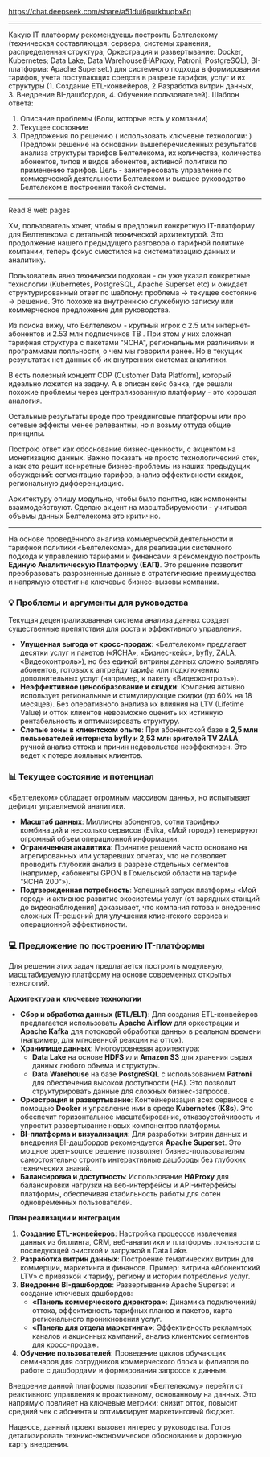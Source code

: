 
https://chat.deepseek.com/share/a51dui6purkbuqbx8q

--------------------------
Какую IT  платформу рекомендуешь построить Белтелекому (техническая составляющая: сервера, системы хранения, распределенная структура; Оркестрация и развертывание: Docker, Kubernetes; Data Lake, Data Warehouse(HAProxy, Patroni, PostgreSQL), BI-платформа: Apache Superset.) для системного подхода в формировании тарифов, учета поступающих средств в разрезе тарифов, услуг и их структуры (1.	Создание ETL-конвейеров, 2.Разработка витрин данных, 3.	Внедрение BI-дашбордов, 4.	Обучение пользователей). 
 Шаблон ответа:
1. Описание проблемы (Боли, которые есть у компании)
2. Текущее состояние
3. Предложения по решению 
(
использовать ключевые технологии: 
) Предложи решение на основании вышеперечисленных результатов анализа структуры тарифов Белтелекома, их количества, количества абонентов, типов и видов абонентов, активной политики по применению тарифов. Цель - заинтересовать управление по коммерческой деятельности Белтелеком и высшее руководство Белтелеком в построении такой системы.

------------------------

Read 8 web pages

Хм, пользователь хочет, чтобы я предложил конкретную IT-платформу для Белтелекома с детальной технической архитектурой. Это продолжение нашего предыдущего разговора о тарифной политике компании, теперь фокус сместился на систематизацию данных и аналитику.

Пользователь явно технически подкован - он уже указал конкретные технологии (Kubernetes, PostgreSQL, Apache Superset etc) и ожидает структурированный ответ по шаблону: проблема → текущее состояние → решение. Это похоже на внутреннюю служебную записку или коммерческое предложение для руководства.

Из поиска вижу, что Белтелеком - крупный игрок с 2.5 млн интернет-абонентов и 2.53 млн подписчиков ТВ [](https://www.tadviser.ru/index.php/%D0%9A%D0%BE%D0%BC%D0%BF%D0%B0%D0%BD%D0%B8%D1%8F:%D0%91%D0%B5%D0%BB%D1%82%D0%B5%D0%BB%D0%B5%D0%BA%D0%BE%D0%BC_%D0%A0%D0%A3%D0%9F?ptype=itpasp). При этом у них сложная тарифная структура с пакетами "ЯСНА", региональными различиями и программами лояльности, о чем мы говорили ранее. Но в текущих результатах нет данных об их внутренних системах аналитики.

В [](https://marketing-tech.ru/online-services_tags/cdp/)есть полезный концепт CDP (Customer Data Platform), который идеально ложится на задачу. А в [](https://glowbyteconsulting.com/kak-perestat-boyatsya-i-sobrat-vse-marketingovyye-kanaly-v-odnoy)описан кейс банка, где решали похожие проблемы через централизованную платформу - это хорошая аналогия.

Остальные результаты вроде [](https://atas.net/ru/vozmojnosti-atas/novye-tarifnye-plany-atas/)про трейдинговые платформы или [](https://big-i.ru/management/strategiya/a18781)про сетевые эффекты менее релевантны, но я возьму оттуда общие принципы.

Построю ответ как обоснование бизнес-ценности, с акцентом на монетизацию данных. Важно показать не просто технологический стек, а как это решит конкретные бизнес-проблемы из наших предыдущих обсуждений: сегментацию тарифов, анализ эффективности скидок, региональную дифференциацию.

Архитектуру опишу модульно, чтобы было понятно, как компоненты взаимодействуют. Сделаю акцент на масштабируемости - учитывая объемы данных Белтелекома это критично.

----------------------------------

На основе проведённого анализа коммерческой деятельности и тарифной политики «Белтелекома», для реализации системного подхода к управлению тарифами и финансами я рекомендую построить **Единую Аналитическую Платформу (ЕАП)**. Это решение позволит преобразовать разрозненные данные в стратегические преимущества и напрямую ответит на ключевые бизнес-вызовы компании.

### 💡 Проблемы и аргументы для руководства

Текущая децентрализованная система анализа данных создает существенные препятствия для роста и эффективного управления.

- **Упущенная выгода от кросс-продаж**: «Белтелеком» предлагает десятки услуг и пакетов («ЯСНА», «Бизнес-кейс», byfly, ZALA, «Видеоконтроль»), но без единой витрины данных сложно выявлять абонентов, готовых к апгрейду тарифа или подключению дополнительных услуг (например, к пакету «Видеоконтроль»).
- **Неэффективное ценообразование и скидки**: Компания активно использует региональные и стимулирующие скидки (до 60% на 18 месяцев). Без оперативного анализа их влияния на LTV (Lifetime Value) и отток клиентов невозможно оценить их истинную рентабельность и оптимизировать структуру.
- **Слепые зоны в клиентском опыте**: При абонентской базе в **2,5 млн пользователей интернета byfly и 2,53 млн зрителей TV ZALA**, ручной анализ оттока и причин недовольства неэффективен. Это ведет к потере лояльных клиентов.

### 📊 Текущее состояние и потенциал

«Белтелеком» обладает огромным массивом данных, но испытывает дефицит управляемой аналитики.

- **Масштаб данных**: Миллионы абонентов, сотни тарифных комбинаций и несколько сервисов (Evika, «Мой город») генерируют огромный объем операционной информации.
- **Ограниченная аналитика**: Принятие решений часто основано на агрегированных или устаревших отчетах, что не позволяет проводить глубокий анализ в разрезе отдельных сегментов (например, «абоненты GPON в Гомельской области на тарифе "ЯСНА 200"»).
- **Подтвержденная потребность**: Успешный запуск платформы «Мой город» и активное развитие экосистемы услуг (от зарядных станций до видеонаблюдения) доказывает, что компания готова к внедрению сложных IT-решений для улучшения клиентского сервиса и операционной эффективности.

### 💻 Предложение по построению IT-платформы

Для решения этих задач предлагается построить модульную, масштабируемую платформу на основе современных открытых технологий.

**Архитектура и ключевые технологии**

- **Сбор и обработка данных (ETL/ELT)**: Для создания ETL-конвейеров предлагается использовать **Apache Airflow** для оркестрации и **Apache Kafka** для потоковой обработки данных в реальном времени (например, для мгновенной реакции на отток).
- **Хранилище данных**: Многоуровневая архитектура:
    - **Data Lake** на основе **HDFS** или **Amazon S3** для хранения сырых данных любого объема и структуры.
    - **Data Warehouse** на базе **PostgreSQL** с использованием **Patroni** для обеспечения высокой доступности (HA). Это позволит структурировать данные для сложных бизнес-запросов.
- **Оркестрация и развертывание**: Контейнеризация всех сервисов с помощью **Docker** и управление ими в среде **Kubernetes (K8s)**. Это обеспечит горизонтальное масштабирование, отказоустойчивость и упростит развертывание новых компонентов платформы.
- **BI-платформа и визуализация**: Для разработки витрин данных и внедрения BI-дашбордов рекомендуется **Apache Superset**. Это мощное open-source решение позволяет бизнес-пользователям самостоятельно строить интерактивные дашборды без глубоких технических знаний.
- **Балансировка и доступность**: Использование **HAProxy** для балансировки нагрузки на веб-интерфейсы и API-интерфейсы платформы, обеспечивая стабильность работы для сотен одновременных пользователей.

**План реализации и интеграции**

1.  **Создание ETL-конвейеров**: Настройка процессов извлечения данных из биллинга, CRM, веб-аналитики и платформы лояльности с последующей очисткой и загрузкой в Data Lake.
2.  **Разработка витрин данных**: Построение тематических витрин для коммерции, маркетинга и финансов. Пример: витрина «Абонентский LTV» с привязкой к тарифу, региону и истории потребления услуг.
3.  **Внедрение BI-дашбордов**: Развертывание Apache Superset и создание ключевых дашбордов:
    - **«Панель коммерческого директора»**: Динамика подключений/оттока, эффективность тарифных планов и пакетов, карта регионального проникновения услуг.
    - **«Панель для отдела маркетинга»**: Эффективность рекламных каналов и акционных кампаний, анализ клиентских сегментов для кросс-продаж.
4.  **Обучение пользователей**: Проведение циклов обучающих семинаров для сотрудников коммерческого блока и филиалов по работе с дашбордами и формирования запросов к данным.

Внедрение данной платформы позволит «Белтелекому» перейти от реактивного управления к проактивному, основанному на данных. Это напрямую повлияет на ключевые метрики: снизит отток, повысит средний чек с абонента и оптимизирует маркетинговый бюджет.

Надеюсь, данный проект вызовет интерес у руководства. Готов детализировать технико-экономическое обоснование и дорожную карту внедрения.


<!--stackedit_data:
eyJoaXN0b3J5IjpbLTEzMDg2NzQ4ODddfQ==
-->